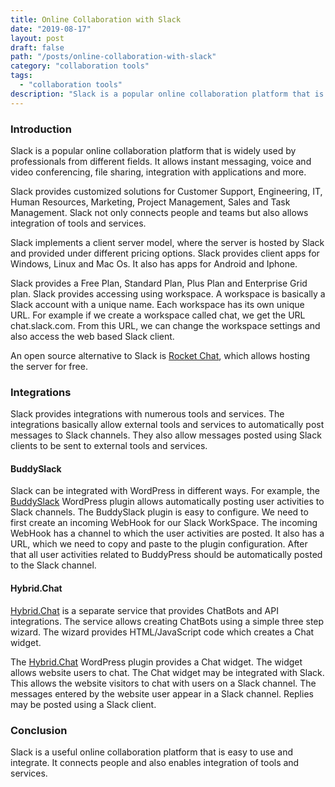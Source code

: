 ```yaml
---
title: Online Collaboration with Slack
date: "2019-08-17"
layout: post
draft: false
path: "/posts/online-collaboration-with-slack"
category: "collaboration tools"
tags:
  - "collaboration tools"
description: "Slack is a popular online collaboration platform that is widely used by professionals from different fields. It allows instant messaging, voice and video conferencing, file sharing, integration with applications and more."
---
```


### Introduction
Slack is a popular online collaboration platform that is widely used by professionals from different fields. It allows instant messaging, voice and video conferencing, file sharing, integration with applications and more.

Slack provides customized solutions for Customer Support, Engineering, IT, Human Resources, Marketing, Project Management, Sales and Task Management. Slack not only connects people and teams but also allows integration of tools and services.

Slack implements a client server model, where the server is hosted by Slack and provided under different pricing options. Slack provides client apps for Windows, Linux and Mac Os. It also has apps for Android and Iphone.

Slack provides a Free Plan, Standard Plan, Plus Plan and Enterprise Grid plan. Slack provides accessing using workspace. A workspace is basically a Slack account with a unique name. Each workspace has its own unique URL. For example if we create a workspace called chat, we get the URL chat.slack.com. From this URL, we can change the workspace settings and also access the web based Slack client.

An open source alternative to Slack is [Rocket Chat](/articles/view/38/installing-rocket-chat-and-wekan-on-ubuntu-server), which allows hosting the server for free.

### Integrations
Slack provides integrations with numerous tools and services. The integrations basically allow external tools and services to automatically post messages to Slack channels. They also allow messages posted using Slack clients to be sent to external tools and services.

#### BuddySlack
Slack can be integrated with WordPress in different ways. For example, the [BuddySlack](https://wordpress.org/plugins/buddyslack/) WordPress plugin allows automatically posting user activities to Slack channels. The BuddySlack plugin is easy to configure. We need to first create an incoming WebHook for our Slack WorkSpace. The incoming WebHook has a channel to which the user activities are posted. It also has a URL, which we need to copy and paste to the plugin configuration. After that all user  activities related to BuddyPress should be automatically posted to the Slack channel.

#### Hybrid.Chat
[Hybrid.Chat](https://hybrid.chat/) is a separate service that provides ChatBots and API integrations. The service allows creating ChatBots using a simple three step wizard. The wizard provides HTML/JavaScript code which creates a Chat widget.

The [Hybrid.Chat](https://wordpress.org/plugins/hybrid-chat/) WordPress plugin provides a Chat widget. The widget allows website users to chat. The Chat widget may be integrated with Slack. This allows the website visitors to chat with users on a Slack channel. The messages entered by the website user appear in a Slack channel. Replies may be posted using a Slack client.

### Conclusion
Slack is a useful online collaboration platform that is easy to use and integrate. It connects people and also enables integration of tools and services.
